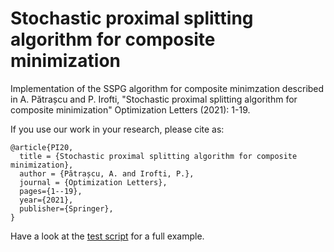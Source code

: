 # Stochastic proximal splitting algorithm for composite minimization

Implementation of the SSPG algorithm for composite minimzation described in
A. Pătrașcu and P. Irofti, "Stochastic proximal splitting algorithm for composite minimization" Optimization Letters (2021): 1-19.

If you use our work in your research, please cite as:
```
@article{PI20,
  title = {Stochastic proximal splitting algorithm for composite minimization},
  author = {Pătrașcu, A. and Irofti, P.},
  journal = {Optimization Letters},
  pages={1--19},
  year={2021},
  publisher={Springer},
}
```

Have a look at the [test script](test_gensr_errs.py) for a full example.
